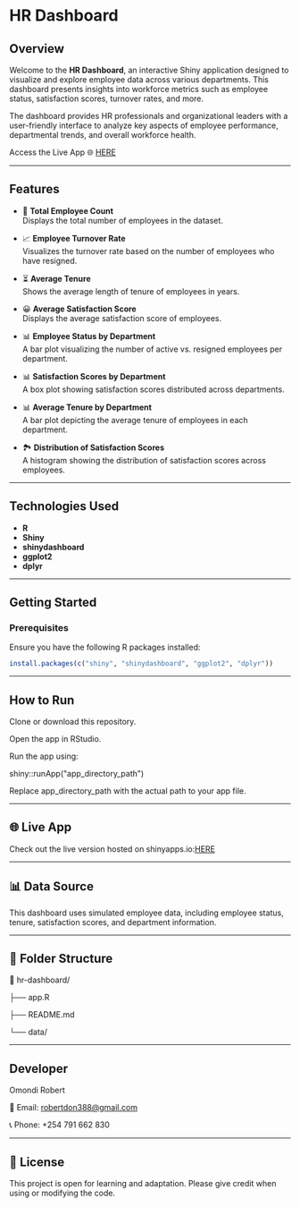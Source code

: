 # HR Dashboard

## Overview

Welcome to the **HR Dashboard**, an interactive Shiny application designed to visualize and explore employee data across various departments. This dashboard presents insights into workforce metrics such as employee status, satisfaction scores, turnover rates, and more.

The dashboard provides HR professionals and organizational leaders with a user-friendly interface to analyze key aspects of employee performance, departmental trends, and overall workforce health.

Access the Live App 🌐 [HERE](https://safewaterdswprogram.shinyapps.io/Project/)

---

## Features

- 🔢 **Total Employee Count**  
  Displays the total number of employees in the dataset.

- 📈 **Employee Turnover Rate**  
  Visualizes the turnover rate based on the number of employees who have resigned.

- ⏳ **Average Tenure**  
  Shows the average length of tenure of employees in years.

- 😀 **Average Satisfaction Score**  
  Displays the average satisfaction score of employees.

- 📊 **Employee Status by Department**  
  A bar plot visualizing the number of active vs. resigned employees per department.

- 📊 **Satisfaction Scores by Department**  
  A box plot showing satisfaction scores distributed across departments.

- 📊 **Average Tenure by Department**  
  A bar plot depicting the average tenure of employees in each department.

- 🏞 **Distribution of Satisfaction Scores**  
  A histogram showing the distribution of satisfaction scores across employees.

---

## Technologies Used

- **R**
- **Shiny**
- **shinydashboard**
- **ggplot2**
- **dplyr**

---

## Getting Started

### Prerequisites

Ensure you have the following R packages installed:

```r
install.packages(c("shiny", "shinydashboard", "ggplot2", "dplyr"))
```

---

## How to Run
Clone or download this repository.

Open the app in RStudio.

Run the app using:

shiny::runApp("app_directory_path")

Replace app_directory_path with the actual path to your app file.

---
## 🌐 Live App
Check out the live version hosted on shinyapps.io:[HERE](https://safewaterdswprogram.shinyapps.io/Project/)

---
## 📊 Data Source
This dashboard uses simulated employee data, including employee status, tenure, satisfaction scores, and department information.

---
## 📁 Folder Structure

📁 hr-dashboard/

├── app.R       

├── README.md    

└── data/     

---
## Developer
Omondi Robert

📧 Email: robertdon388@gmail.com

📞 Phone: +254 791 662 830

---
## 📄 License
This project is open for learning and adaptation.
Please give credit when using or modifying the code.
